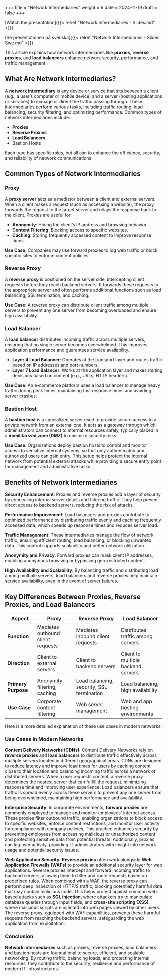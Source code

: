 +++
title = "Network Intermediaries"
weight = 6
date = 2024-11-19
draft = false
+++

[Watch the presentation]({{< relref "Network Intermediaries - Slides.md" >}})

[Se presentationen på svenska]({{< relref "Network Intermediaries - Slides Swe.md" >}})

<!-- # Network Intermediaries -->

This article explains how network intermediaries like **proxies**, **reverse proxies**, and **load balancers** enhance network security, performance, and traffic management.

## What Are Network Intermediaries?

A **network intermediary** is any device or service that sits between a client (e.g., a user’s computer or mobile device) and a server (hosting applications or services) to manage or direct the traffic passing through. These intermediaries perform various tasks, including traffic routing, load balancing, security filtering, and optimizing performance. Common types of network intermediaries include:

- **Proxies**
- **Reverse Proxies**
- **Load Balancers**
- Bastion Hosts

Each type has specific roles, but all aim to enhance the efficiency, security, and reliability of network communications.

## Common Types of Network Intermediaries

### Proxy

A **proxy server** acts as a mediator between a client and external servers. When a client makes a request (such as accessing a website), the proxy forwards the request to the target server and relays the response back to the client. Proxies are useful for:

- **Anonymity**: Hiding the client’s IP address and browsing behavior.
- **Content Filtering**: Blocking access to specific websites.
- **Caching**: Storing frequently accessed content to improve response times.

**Use Case**: Companies may use forward proxies to log web traffic or block specific sites to enforce content policies.

### Reverse Proxy

A **reverse proxy** is positioned on the server side, intercepting client requests before they reach backend servers. It forwards these requests to the appropriate server and often performs additional functions such as load balancing, SSL termination, and caching.

**Use Case**: A reverse proxy can distribute client traffic among multiple servers to prevent any one server from becoming overloaded and ensure high availability.

### Load Balancer

A **load balancer** distributes incoming traffic across multiple servers, ensuring that no single server becomes overwhelmed. This improves application performance and guarantees service availability.

- **Layer 4 Load Balancer**: Operates at the transport layer and routes traffic based on IP addresses and port numbers.
- **Layer 7 Load Balancer**: Works at the application layer and makes routing decisions based on content (e.g., URLs, HTTP headers).

**Use Case**: An e-commerce platform uses a load balancer to manage heavy traffic during peak times, maintaining fast response times and avoiding server crashes.

### Bastion Host

A **bastion host** is a specialized server used to provide secure access to a private network from an external one. It acts as a gateway through which administrators can connect to internal resources safely, typically placed in a **demilitarized zone (DMZ)** to minimize security risks.

**Use Case**: Organizations deploy bastion hosts to control and monitor access to sensitive internal systems, so that only authenticated and authorized users can gain entry. This setup helps protect the internal network from potential external attacks while providing a secure entry point for management and administrative tasks.

## Benefits of Network Intermediaries

**Security Enhancement**: Proxies and reverse proxies add a layer of security by concealing internal server details and filtering traffic. They help prevent direct access to backend servers, reducing the risk of attacks.

**Performance Improvement**: Load balancers and proxies contribute to optimized performance by distributing traffic evenly and caching frequently accessed data, which speeds up response times and reduces server load.

**Traffic Management**: These intermediaries manage the flow of network traffic, ensuring efficient routing, load balancing, or blocking unwanted data. This control supports scalability and better network utilization.

**Anonymity and Privacy**: Forward proxies can mask client IP addresses, enabling anonymous browsing or bypassing geo-restricted content.

**High Availability and Scalability**: By balancing traffic and distributing load among multiple servers, load balancers and reverse proxies help maintain service availability, even in the event of server failures.

## Key Differences Between Proxies, Reverse Proxies, and Load Balancers

| **Aspect**         | **Proxy**                              | **Reverse Proxy**                       | **Load Balancer**                          |
|--------------------|-----------------------------------------|-----------------------------------------|--------------------------------------------|
| **Function**       | Mediates outbound client requests      | Mediates inbound client requests        | Distributes traffic among servers         |
| **Direction**      | Client to external servers             | Client to backend servers               | Client to multiple backend servers        |
| **Primary Purpose**| Anonymity, filtering, caching          | Load balancing, security, SSL termination | Load balancing, high availability         |
| **Use Case**       | Corporate content filtering            | Web server management                   | Web and app hosting environments          |

Here is a more detailed explanation of these use cases in modern networks:

### Use Cases in Modern Networks

**Content Delivery Networks (CDNs)**: 
Content Delivery Networks rely on **reverse proxies** and **load balancers** to distribute traffic effectively across multiple servers located in different geographical areas. CDNs are designed to reduce latency and improve load times for users by caching content close to their location and balancing incoming traffic across a network of distributed servers. When a user requests content, a reverse proxy determines the nearest server that can fulfill the request, minimizing response time and improving user experience. Load balancers ensure that traffic is spread evenly across these servers to prevent any one server from being overwhelmed, maintaining high performance and availability.

**Enterprise Security**:
In corporate environments, **forward proxies** are commonly employed to manage and monitor employees' internet access. These proxies filter outbound traffic, enabling organizations to block access to specific websites, enforce content restrictions, and monitor user activity for compliance with company policies. This practice enhances security by preventing employees from accessing malicious or unauthorized content and protecting sensitive data from potential threats. Additionally, proxies can log user activity, providing IT administrators with insight into network usage and potential security issues.

**Web Application Security**:
**Reverse proxies** often work alongside **Web Application Firewalls (WAFs)** to provide an additional security layer for web applications. Reverse proxies intercept and forward incoming traffic to backend servers, allowing them to filter and route requests based on predefined rules. When combined with a WAF, the reverse proxy can perform deep inspection of HTTP/S traffic, blocking potentially harmful data that may contain malicious code. This helps protect against common web-based attacks such as **SQL injection**, where attackers try to manipulate database queries through input fields, and **cross-site scripting (XSS)**, where malicious scripts are injected into web pages viewed by other users. The reverse proxy, equipped with WAF capabilities, prevents these harmful requests from reaching the backend servers, safeguarding the web application from exploitation.
### Conclusion

**Network intermediaries** such as proxies, reverse proxies,  load balancers and bastion hosts are foundational to secure, efficient, and scalable networking. By routing traffic, balancing loads, and protecting internal resources, they contribute to the security, resilience and performance of modern IT infrastructures.